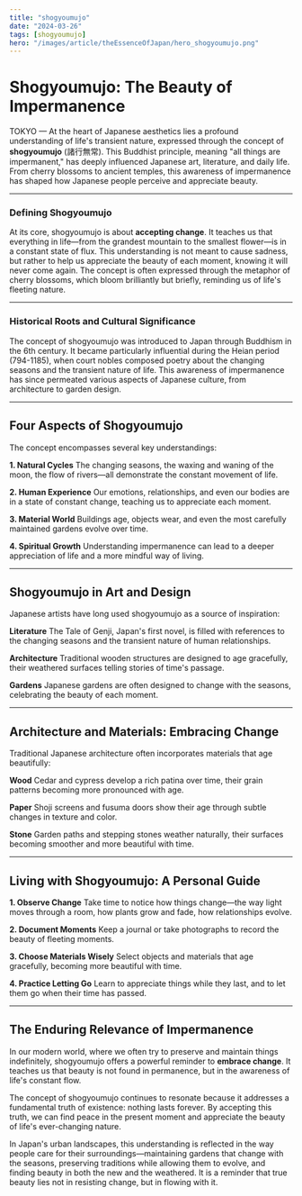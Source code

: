 ```yaml
---
title: "shogyoumujo"
date: "2024-03-26"
tags: [shogyoumujo]
hero: "/images/article/theEssenceOfJapan/hero_shogyoumujo.png"
---
```


# Shogyoumujo: The Beauty of Impermanence

TOKYO — At the heart of Japanese aesthetics lies a profound understanding of life's transient nature, expressed through the concept of **shogyoumujo** (諸行無常). This Buddhist principle, meaning "all things are impermanent," has deeply influenced Japanese art, literature, and daily life. From cherry blossoms to ancient temples, this awareness of impermanence has shaped how Japanese people perceive and appreciate beauty.

---

### Defining Shogyoumujo

At its core, shogyoumujo is about **accepting change**. It teaches us that everything in life—from the grandest mountain to the smallest flower—is in a constant state of flux. This understanding is not meant to cause sadness, but rather to help us appreciate the beauty of each moment, knowing it will never come again. The concept is often expressed through the metaphor of cherry blossoms, which bloom brilliantly but briefly, reminding us of life's fleeting nature.

---

### Historical Roots and Cultural Significance

The concept of shogyoumujo was introduced to Japan through Buddhism in the 6th century. It became particularly influential during the Heian period (794-1185), when court nobles composed poetry about the changing seasons and the transient nature of life. This awareness of impermanence has since permeated various aspects of Japanese culture, from architecture to garden design.

---

## Four Aspects of Shogyoumujo

The concept encompasses several key understandings:

**1. Natural Cycles**
   The changing seasons, the waxing and waning of the moon, the flow of rivers—all demonstrate the constant movement of life.

**2. Human Experience**
   Our emotions, relationships, and even our bodies are in a state of constant change, teaching us to appreciate each moment.

**3. Material World**
   Buildings age, objects wear, and even the most carefully maintained gardens evolve over time.

**4. Spiritual Growth**
   Understanding impermanence can lead to a deeper appreciation of life and a more mindful way of living.

---

## Shogyoumujo in Art and Design

Japanese artists have long used shogyoumujo as a source of inspiration:

**Literature**
   The Tale of Genji, Japan's first novel, is filled with references to the changing seasons and the transient nature of human relationships.

**Architecture**
   Traditional wooden structures are designed to age gracefully, their weathered surfaces telling stories of time's passage.

**Gardens**
   Japanese gardens are often designed to change with the seasons, celebrating the beauty of each moment.

---

## Architecture and Materials: Embracing Change

Traditional Japanese architecture often incorporates materials that age beautifully:

**Wood**
   Cedar and cypress develop a rich patina over time, their grain patterns becoming more pronounced with age.

**Paper**
   Shoji screens and fusuma doors show their age through subtle changes in texture and color.

**Stone**
   Garden paths and stepping stones weather naturally, their surfaces becoming smoother and more beautiful with time.

---

## Living with Shogyoumujo: A Personal Guide

**1. Observe Change**
   Take time to notice how things change—the way light moves through a room, how plants grow and fade, how relationships evolve.

**2. Document Moments**
   Keep a journal or take photographs to record the beauty of fleeting moments.

**3. Choose Materials Wisely**
   Select objects and materials that age gracefully, becoming more beautiful with time.

**4. Practice Letting Go**
   Learn to appreciate things while they last, and to let them go when their time has passed.

---

## The Enduring Relevance of Impermanence

In our modern world, where we often try to preserve and maintain things indefinitely, shogyoumujo offers a powerful reminder to **embrace change**. It teaches us that beauty is not found in permanence, but in the awareness of life's constant flow.

The concept of shogyoumujo continues to resonate because it addresses a fundamental truth of existence: nothing lasts forever. By accepting this truth, we can find peace in the present moment and appreciate the beauty of life's ever-changing nature.

In Japan's urban landscapes, this understanding is reflected in the way people care for their surroundings—maintaining gardens that change with the seasons, preserving traditions while allowing them to evolve, and finding beauty in both the new and the weathered. It is a reminder that true beauty lies not in resisting change, but in flowing with it. 